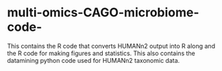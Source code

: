 # multi-omics-CAGO-microbiome-code-
This contains the R code that converts HUMANn2 output into R along and the R code for making figures and statistics. This also contains the datamining python code used for HUMANn2 taxonomic data.
